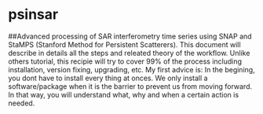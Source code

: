 # psinsar
##Advanced processing of SAR interferometry time series using SNAP and StaMPS (Stanford Method for Persistent Scatterers).
This document will describe in details all the steps and releated theory of the workflow.
Unlike others tutorial, this recipie will try to cover 99% of the process including installation, version fixing, upgrading, etc. 
My first advice is: In the begining, you dont have to install every thing at onces. We only install a software/package when it is the barrier to prevent us from moving forward. In that way, you will understand what, why and when a certain action is needed. 

